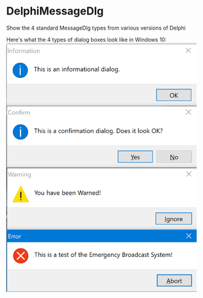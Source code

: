 # DelphiMessageDlg
Show the 4 standard MessageDlg types from various versions of Delphi


Here's what the 4 types of dialog boxes look like in Windows 10:
![Four MessageDlg types](DelphiMessageDlgBoxesWin10%2C11.png)